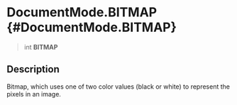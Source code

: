DocumentMode.BITMAP {#DocumentMode.BITMAP}
===================

> int **BITMAP**

Description
-----------

Bitmap, which uses one of two color values (black or white) to represent
the pixels in an image.
